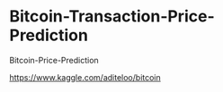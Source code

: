 # Bitcoin-Transaction-Price-Prediction
Bitcoin-Price-Prediction

https://www.kaggle.com/aditeloo/bitcoin
